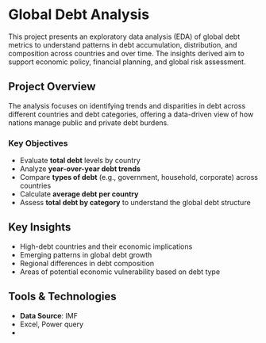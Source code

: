 # Global Debt Analysis

This project presents an exploratory data analysis (EDA) of global debt metrics to understand patterns in debt accumulation, distribution, and composition across countries and over time. The insights derived aim to support economic policy, financial planning, and global risk assessment.

## Project Overview

The analysis focuses on identifying trends and disparities in debt across different countries and debt categories, offering a data-driven view of how nations manage public and private debt burdens.

### Key Objectives

- Evaluate **total debt** levels by country
- Analyze **year-over-year debt trends**
- Compare **types of debt** (e.g., government, household, corporate) across countries
- Calculate **average debt per country**
- Assess **total debt by category** to understand the global debt structure

## Key Insights

- High-debt countries and their economic implications
- Emerging patterns in global debt growth
- Regional differences in debt composition
- Areas of potential economic vulnerability based on debt type

## Tools & Technologies

- **Data Source**:  IMF
- Excel, Power query
- 

